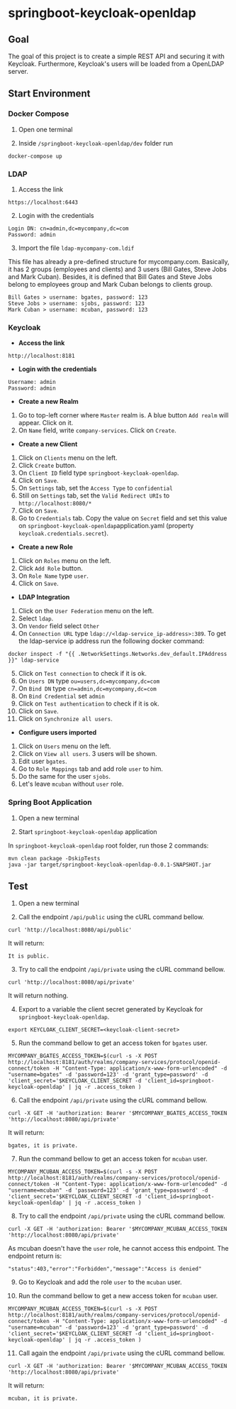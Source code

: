 # springboot-keycloak-openldap

## Goal

The goal of this project is to create a simple REST API and securing it with Keycloak. Furthermore, Keycloak's users will be loaded from a OpenLDAP server.

## Start Environment

### Docker Compose

1. Open one terminal

2. Inside `/springboot-keycloak-openldap/dev` folder run
```
docker-compose up
```

### LDAP

1. Access the link
```
https://localhost:6443
```

2. Login with the credentials
```
Login DN: cn=admin,dc=mycompany,dc=com
Password: admin
```

3. Import the file `ldap-mycompany-com.ldif`

This file has already a pre-defined structure for mycompany.com.
Basically, it has 2 groups (employees and clients) and 3 users (Bill Gates, Steve Jobs and Mark Cuban). Besides, it is defined that Bill Gates and Steve Jobs belong to employees group and Mark Cuban belongs to clients group.
```
Bill Gates > username: bgates, password: 123
Steve Jobs > username: sjobs, password: 123
Mark Cuban > username: mcuban, password: 123
```

### Keycloak

- **Access the link**
```
http://localhost:8181
```

- **Login with the credentials**
```
Username: admin
Password: admin
```

- **Create a new Realm**
1. Go to top-left corner where `Master` realm is. A blue button `Add realm` will appear. Click on it.
2. On `Name` field, write `company-services`. Click on `Create`.

- **Create a new Client**
1. Click on `Clients` menu on the left.
2. Click `Create` button.
3. On `Client ID` field type `springboot-keycloak-openldap`.
4. Click on `Save`.
5. On `Settings` tab, set the `Access Type` to `confidential`
6. Still on `Settings` tab, set the `Valid Redirect URIs` to `http://localhost:8080/*`
7. Click on `Save`.
8. Go to `Credentials` tab. Copy the value on `Secret` field and set this value on `springboot-keycloak-openldap`application.yaml (property `keycloak.credentials.secret`).

- **Create a new Role**
1. Click on `Roles` menu on the left.
2. Click `Add Role` button.
3. On `Role Name` type `user`.
4. Click on `Save`.

- **LDAP Integration**
1. Click on the `User Federation` menu on the left.
2. Select `ldap`.
3. On `Vendor` field select `Other`
4. On `Connection URL` type `ldap://<ldap-service_ip-address>:389`. To get the ldap-service ip address run the following docker command:
```
docker inspect -f "{{ .NetworkSettings.Networks.dev_default.IPAddress }}" ldap-service
```
5. Click on `Test connection` to check if it is ok.
6. On `Users DN` type `ou=users,dc=mycompany,dc=com`
7. On `Bind DN` type `cn=admin,dc=mycompany,dc=com`
8. On `Bind Credential` set `admin`
9. Click on `Test authentication` to check if it is ok.
10. Click on `Save`.
11. Click on `Synchronize all users`.

- **Configure users imported**
1. Click on `Users` menu on the left.
2. Click on `View all users`. 3 users will be shown.
3. Edit user `bgates`.
4. Go to `Role Mappings` tab and add role `user` to him.
5. Do the same for the user `sjobs`.
6. Let's leave `mcuban` without `user` role.

### Spring Boot Application

1. Open a new terminal

2. Start `springboot-keycloak-openldap` application

In `springboot-keycloak-openldap` root folder, run those 2 commands:
```
mvn clean package -DskipTests
java -jar target/springboot-keycloak-openldap-0.0.1-SNAPSHOT.jar
```

## Test

1. Open a new terminal

2. Call the endpoint `/api/public` using the cURL command bellow.
```
curl 'http://localhost:8080/api/public'
```
It will return:
```
It is public.
```

3. Try to call the endpoint `/api/private` using the cURL command bellow.
``` 
curl 'http://localhost:8080/api/private'
```
It will return nothing.

4. Export to a variable the client secret generated by Keycloak for `springboot-keycloak-openldap`.
```
export KEYCLOAK_CLIENT_SECRET=<keycloak-client-secret>
```

5. Run the command bellow to get an access token for `bgates` user.
```
MYCOMPANY_BGATES_ACCESS_TOKEN=$(curl -s -X POST http://localhost:8181/auth/realms/company-services/protocol/openid-connect/token -H "Content-Type: application/x-www-form-urlencoded" -d "username=bgates" -d 'password=123' -d 'grant_type=password' -d 'client_secret='$KEYCLOAK_CLIENT_SECRET -d 'client_id=springboot-keycloak-openldap' | jq -r .access_token )
```

6. Call the endpoint `/api/private` using the cURL command bellow.
```
curl -X GET -H 'authorization: Bearer '$MYCOMPANY_BGATES_ACCESS_TOKEN 'http://localhost:8080/api/private'
```
It will return:
```
bgates, it is private.
```

7. Run the command bellow to get an access token for `mcuban` user.
```
MYCOMPANY_MCUBAN_ACCESS_TOKEN=$(curl -s -X POST http://localhost:8181/auth/realms/company-services/protocol/openid-connect/token -H "Content-Type: application/x-www-form-urlencoded" -d "username=mcuban" -d 'password=123' -d 'grant_type=password' -d 'client_secret='$KEYCLOAK_CLIENT_SECRET -d 'client_id=springboot-keycloak-openldap' | jq -r .access_token )
```

8. Try to call the endpoint `/api/private` using the cURL command bellow.
```
curl -X GET -H 'authorization: Bearer '$MYCOMPANY_MCUBAN_ACCESS_TOKEN 'http://localhost:8080/api/private'
```
As mcuban doesn't have the `user` role, he cannot access this endpoint. The endpoint return is:
```
"status":403,"error":"Forbidden","message":"Access is denied"
```

9. Go to Keycloak and add the role `user` to the `mcuban` user.

10. Run the command bellow to get a new access token for `mcuban` user.
```
MYCOMPANY_MCUBAN_ACCESS_TOKEN=$(curl -s -X POST http://localhost:8181/auth/realms/company-services/protocol/openid-connect/token -H "Content-Type: application/x-www-form-urlencoded" -d "username=mcuban" -d 'password=123' -d 'grant_type=password' -d 'client_secret='$KEYCLOAK_CLIENT_SECRET -d 'client_id=springboot-keycloak-openldap' | jq -r .access_token )
```

11. Call again the endpoint `/api/private` using the cURL command bellow.
```
curl -X GET -H 'authorization: Bearer '$MYCOMPANY_MCUBAN_ACCESS_TOKEN 'http://localhost:8080/api/private'
```
It will return:
```
mcuban, it is private.
```